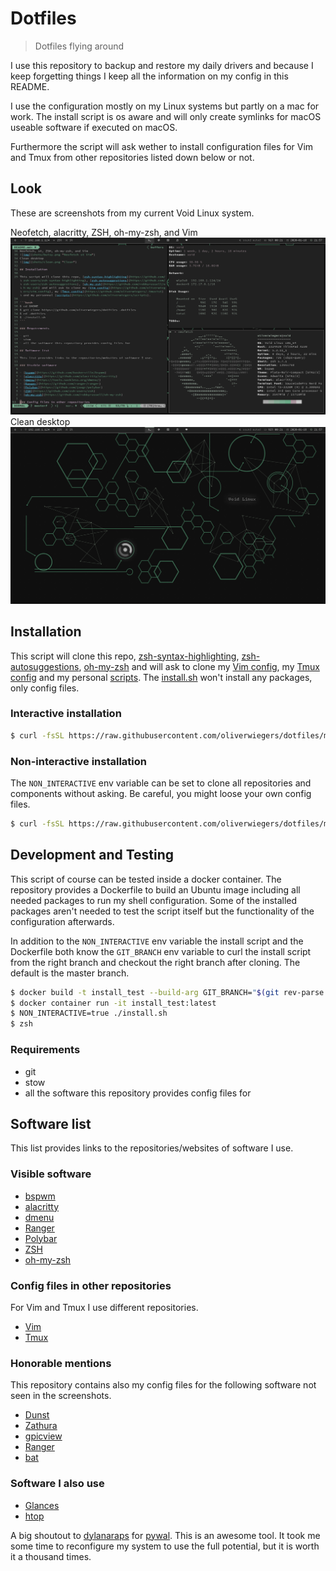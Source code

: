 # Dotfiles

> Dotfiles flying around

I use this repository to backup and restore my daily drivers and because I keep
forgetting things I keep all the information on my config in this README.

I use the configuration mostly on my Linux systems but partly on a mac for work.
The install script is os aware and will only create symlinks for macOS useable
software if executed on macOS.

Furthermore the script will ask wether to install configuration files for Vim
and Tmux from other repositories listed down below or not.

## Look

These are screenshots from my current Void Linux system.

Neofetch, alacritty, ZSH, oh-my-zsh, and Vim
![img](shots/buisy.png "Neofetch Alacritty Vim")
Clean desktop
![img](shots/clean.png "Clean")

## Installation

This script will clone this repo, [zsh-syntax-highlighting](https://github.com/zsh-users/zsh-syntax-highlighting), [zsh-autosuggestions](https://github.com/zsh-users/zsh-autosuggestions), [oh-my-zsh](https://github.com/robbyrussell/oh-my-zsh) and will ask to clone my [Vim config](https://github.com/oliverwiegers/vim_config), my [Tmux config](https://github.com/oliverwiegers/.tmuxist) and my personal [scripts](https://github.com/oliverwiegers/scripts).
The [install.sh](install.sh) won't install any packages, only config files.

### Interactive installation

```bash
$ curl -fsSL https://raw.githubusercontent.com/oliverwiegers/dotfiles/master/install.sh -o install.sh && chmod +x install.sh && ./install.sh
```

### Non-interactive installation

The `NON_INTERACTIVE` env variable can be set to clone all repositories and
components without asking. Be careful, you might loose your own config files.

```bash
$ curl -fsSL https://raw.githubusercontent.com/oliverwiegers/dotfiles/master/install.sh -o install.sh && chmod +x install.sh && NON_INTERACTIVE=true ./install.sh
```

## Development and Testing

This script of course can be tested inside a docker container. The repository
provides a Dockerfile to build an Ubuntu image including all needed packages to
run my shell configuration. Some of the installed packages aren't needed to test
the script itself but the functionality of the configuration afterwards.

In addition to the `NON_INTERACTIVE` env variable the install script and the
Dockerfile both know the `GIT_BRANCH` env variable to curl the install script
from the right branch and checkout the right branch after cloning. The default
is the master branch.

```bash
$ docker build -t install_test --build-arg GIT_BRANCH="$(git rev-parse --abbrev-ref HEAD)" .
$ docker container run -it install_test:latest
$ NON_INTERACTIVE=true ./install.sh
$ zsh
```

### Requirements

- git
- stow
- all the software this repository provides config files for

## Software list

This list provides links to the repositories/websites of software I use.

### Visible software

- [bspwm](https://github.com/baskerville/bspwm)
- [alacritty](https://github.com/alacritty/alacritty)
- [dmenu](https://tools.suckless.org/dmenu/)
- [Ranger](https://github.com/ranger/ranger)
- [Polybar](https://github.com/jaagr/polybar)
- [ZSH](https://github.com/zsh-users/zsh)
- [oh-my-zsh](https://github.com/robbyrussell/oh-my-zsh)

### Config files in other repositories

For Vim and Tmux I use different repositories.

- [Vim](https://github.com/oliverwiegers/vim_config)
- [Tmux](https://github.com/oliverwiegers/.tmuxist)

### Honorable mentions

This repository contains also my config files for the following software not 
seen in the screenshots.

- [Dunst](https://github.com/dunst-project/dunst.git)
- [Zathura](https://git.pwmt.org/pwmt/zathura)
- [gpicview](https://github.com/onlyshk/GPicView)
- [Ranger](https://github.com/ranger/ranger)
- [bat](https://github.com/sharkdp/bat)

### Software I also use

- [Glances](https://github.com/nicolargo/glances)
- [htop](https://github.com/hishamhm/htop)

A big shoutout to [dylanaraps](https://github.com/dylanaraps/) for 
[pywal](https://github.com/dylanaraps/pywal). This is an awesome tool. It took 
me some time to reconfigure my system to use the full potential, but it is worth
it a thousand times.
